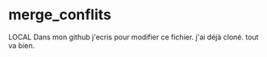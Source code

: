 # merge_conflits
LOCAL
Dans mon github j'ecris pour modifier ce fichier.
j'ai déjà cloné.
tout va bien.
